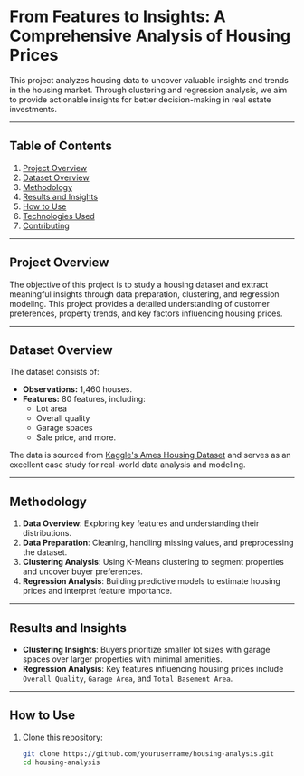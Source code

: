 # From Features to Insights: A Comprehensive Analysis of Housing Prices

This project analyzes housing data to uncover valuable insights and trends in the housing market. Through clustering and regression analysis, we aim to provide actionable insights for better decision-making in real estate investments.

---

## Table of Contents
1. [Project Overview](#project-overview)
2. [Dataset Overview](#dataset-overview)
3. [Methodology](#methodology)
4. [Results and Insights](#results-and-insights)
5. [How to Use](#how-to-use)
6. [Technologies Used](#technologies-used)
7. [Contributing](#contributing)

---

## Project Overview
The objective of this project is to study a housing dataset and extract meaningful insights through data preparation, clustering, and regression modeling. This project provides a detailed understanding of customer preferences, property trends, and key factors influencing housing prices.

---

## Dataset Overview
The dataset consists of:
- **Observations:** 1,460 houses.
- **Features:** 80 features, including:
  - Lot area
  - Overall quality
  - Garage spaces
  - Sale price, and more.

The data is sourced from [Kaggle's Ames Housing Dataset](https://www.kaggle.com/c/house-prices-advanced-regression-techniques) and serves as an excellent case study for real-world data analysis and modeling.

---

## Methodology
1. **Data Overview**: Exploring key features and understanding their distributions.
2. **Data Preparation**: Cleaning, handling missing values, and preprocessing the dataset.
3. **Clustering Analysis**: Using K-Means clustering to segment properties and uncover buyer preferences.
4. **Regression Analysis**: Building predictive models to estimate housing prices and interpret feature importance.

---

## Results and Insights
- **Clustering Insights**: Buyers prioritize smaller lot sizes with garage spaces over larger properties with minimal amenities.
- **Regression Analysis**: Key features influencing housing prices include `Overall Quality`, `Garage Area`, and `Total Basement Area`.

---

## How to Use
1. Clone this repository:
   ```bash
   git clone https://github.com/yourusername/housing-analysis.git
   cd housing-analysis
